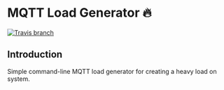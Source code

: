 # MQTT Load Generator :fire:
[![Travis branch](https://img.shields.io/travis/aiotrc/mqttlg/master.svg?style=flat-square)](https://travis-ci.org/aiotrc/mqttlg)

## Introduction
Simple command-line MQTT load generator for creating a heavy load on system.
